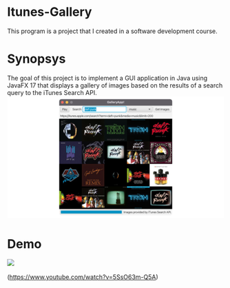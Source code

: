 # Itunes-Gallery
This program is a project that I created in a software development course.

# Synopsys
The goal of this project is to implement a GUI application in Java using JavaFX 17 that displays a gallery of images based on the results of a search query to the iTunes Search API.
![](/assets./screenshot.png)
# Demo
![](https://img.youtube.com/vi/5SsO63m-Q5A/0.jpg)

(https://www.youtube.com/watch?v=5SsO63m-Q5A)

